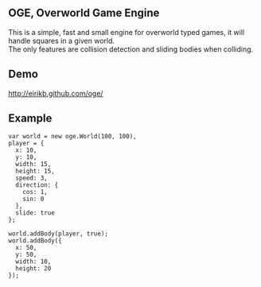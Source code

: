 OGE, Overworld Game Engine
-


This is a simple, fast and small engine for overworld typed games, it will handle squares in a given world.  
The only features are collision detection and sliding bodies when colliding.

Demo
--
http://eirikb.github.com/oge/
 
Example
--

    var world = new oge.World(100, 100),
    player = {
      x: 10,
      y: 10,
      width: 15,
      height: 15,
      speed: 3,
      direction: {
        cos: 1,
        sin: 0
      },
      slide: true
    };

    world.addBody(player, true);
    world.addBody({
      x: 50,
      y: 50,
      width: 10,
      height: 20
    });

